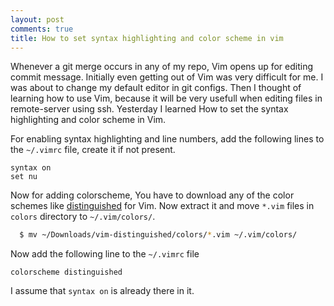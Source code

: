 ```yaml
---
layout: post
comments: true
title: How to set syntax highlighting and color scheme in vim
---
```


Whenever a git merge occurs in any of my repo, Vim opens up for editing commit message. 
Initially even getting out of Vim was very difficult for me. I was about to change my default editor in git configs.
Then I thought of learning how to use Vim, because it will be very usefull when editing files in remote-server using ssh.
Yesterday I learned How to set the syntax highlighting and color scheme in Vim.

For enabling syntax highlighting and line numbers, add the following lines to the `~/.vimrc` file, create it if not present.

```
syntax on
set nu
``` 

Now for adding colorscheme, You have to download any of the color schemes like [distinguished](https://github.com/Lokaltog/vim-distinguished) for Vim.
Now extract it and move `*.vim` files in `colors` directory to `~/.vim/colors/`.

```sh
  $ mv ~/Downloads/vim-distinguished/colors/*.vim ~/.vim/colors/
```

Now add the following line to the `~/.vimrc` file

```
colorscheme distinguished
```
I assume that `syntax on` is already there in it.
